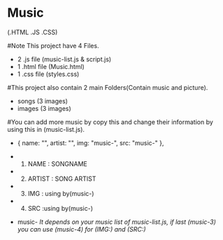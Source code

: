 # Music
(.HTML .JS .CSS)

#Note
This project have 4 Files.
  - 2 .js file (music-list.js & script.js)
  - 1 .html file (Music.html)
  - 1 .css file (styles.css)
  
#This project also contain 2 main Folders(Contain music and picture).
  - songs (3 images)
  - images (3 images)

#You can add more music by copy this and change their information by using this in (music-list.js).

   -   {
    name: "",
    artist: "",
    img: "music-",
    src: "music-"
  },
  
  - 1. NAME : SONGNAME
  - 2. ARTIST : SONG ARTIST
  - 3. IMG : using by(music-)
  - 4. SRC :using by(music-)
  - music- *It depends on your music list of music-list.js, if last (music-3) you can use (music-4) for (IMG:) and (SRC:)*
